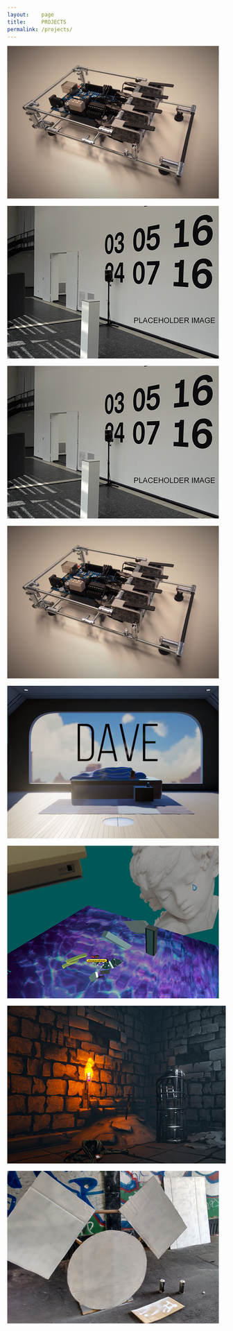 ```yaml
---
layout:    page
title:     PROJECTS
permalink: /projects/
---
```



<p><a href="/io_one"><img src="/images/portfolio/io_one.png" alt="" /></a></p>


[![](/images/portfolio/exposed.png)](/exposed)

[![](/images/portfolio/exposed.png)](/exposed)

[![](/images/portfolio/io_one.png)](/io_one)

[![](/images/portfolio/dave.png)](/dave)

[![](/images/portfolio/vaporvr.png)](/vaporvr)

[![](/images/portfolio/cryptroller.png)](/cryptroller)

[![](/images/portfolio/drumthips.png)](/drumthips)